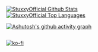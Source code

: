 <!--
**StuxxyOfficial/StuxxyOfficial** is a ✨ _special_ ✨ repository because its `README.md` (this file) appears on your GitHub profile.

Here are some ideas to get you started:

- 🔭 I’m currently working on ...
- 🌱 I’m currently learning ...
- 👯 I’m looking to collaborate on ...
- 🤔 I’m looking for help with ...
- 💬 Ask me about ...
- 📫 How to reach me: ...
- 😄 Pronouns: ...
- ⚡ Fun fact: ...
-->
<a href="https://github.com/StuxxyOfficial/"><img alt="StuxxyOfficial Github Stats" src="https://github-readme-stats.vercel.app/api?username=StuxxyOfficial&show_icons=true&count_private=true&theme=react&hide_border=true&bg_color=0D1117"/></a>
<br/>
<a href="https://github.com/StuxxyOfficial/"><img alt="StuxxyOfficial Top Languages" src="https://github-readme-stats.vercel.app/api/top-langs/?username=StuxxyOfficial&langs_count=8&count_private=true&layout=compact&theme=react&hide_border=true&bg_color=0D1117"/></a>
<br/>

[![Ashutosh's github activity graph](https://github-readme-activity-graph.vercel.app/graph?username=stuxxyofficial&bg_color=0d1117&color=29c785&line=29c785&point=d4d4d4&area=true&hide_border=true)](https://github.com/ashutosh00710/github-readme-activity-graph)
<br/>

<a href="https://github.com/StuxxyOfficial/"><img alt="" src="https://komarev.com/ghpvc/?username=StuxxyOfficial" /></a>

[![ko-fi](https://ko-fi.com/img/githubbutton_sm.svg)](https://ko-fi.com/I2I381QZV)
